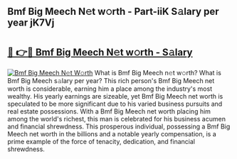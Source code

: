 ## Bmf Big Meech N𝚎t w𝚘rth - Part-iiK S𝚊lary per year jK7Vj

# <h2><a href="http://gc3yak9.nevu.top/?p=Bmf+Big+Meech">🔗 👉🔴 Bmf Big Meech N𝚎t w𝚘rth - S𝚊lary</a></h2>

[![Bmf Big Meech N𝚎t W𝚘rth](https://i.imgur.com/Oavwk0R.jpeg)](http://gc3yak9.nevu.top/?p=Bmf+Big+Meech)
What is Bmf Big Meech n𝚎t w𝚘rth? What is Bmf Big Meech s𝚊lary per year?
This rich person's Bmf Big Meech net worth is considerable, earning him a place among the industry's most wealthy. His yearly earnings are sizeable, yet Bmf Big Meech net worth is speculated to be more significant due to his varied business pursuits and real estate possessions. With a Bmf Big Meech net worth placing him among the world's richest, this man is celebrated for his business acumen and financial shrewdness. This prosperous individual, possessing a Bmf Big Meech net worth in the billions and a notable yearly compensation, is a prime example of the force of tenacity, dedication, and financial shrewdness.
